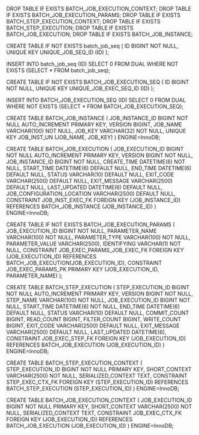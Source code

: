 DROP TABLE IF EXISTS BATCH_JOB_EXECUTION_CONTEXT;
DROP TABLE IF EXISTS BATCH_JOB_EXECUTION_PARAMS;
DROP TABLE IF EXISTS BATCH_STEP_EXECUTION_CONTEXT;
DROP TABLE IF EXISTS BATCH_STEP_EXECUTION;
DROP TABLE IF EXISTS BATCH_JOB_EXECUTION;
DROP TABLE IF EXISTS BATCH_JOB_INSTANCE;

CREATE TABLE IF NOT EXISTS batch_job_seq (
ID BIGINT NOT NULL,
UNIQUE KEY UNIQUE_JOB_SEQ_ID (ID)
);

INSERT INTO batch_job_seq (ID)
SELECT 0 FROM DUAL
WHERE NOT EXISTS (SELECT * FROM batch_job_seq);

CREATE TABLE IF NOT EXISTS  BATCH_JOB_EXECUTION_SEQ (
ID BIGINT NOT NULL,
UNIQUE KEY UNIQUE_JOB_EXEC_SEQ_ID (ID)
);

INSERT INTO BATCH_JOB_EXECUTION_SEQ (ID)
SELECT 0 FROM DUAL
WHERE NOT EXISTS (SELECT * FROM BATCH_JOB_EXECUTION_SEQ);







CREATE TABLE BATCH_JOB_INSTANCE  (
JOB_INSTANCE_ID BIGINT NOT NULL AUTO_INCREMENT PRIMARY KEY,
VERSION BIGINT,
JOB_NAME VARCHAR(100) NOT NULL,
JOB_KEY VARCHAR(32) NOT NULL,
UNIQUE KEY JOB_INST_UN (JOB_NAME, JOB_KEY)
) ENGINE=InnoDB;

CREATE TABLE BATCH_JOB_EXECUTION  (
JOB_EXECUTION_ID BIGINT NOT NULL AUTO_INCREMENT PRIMARY KEY,
VERSION BIGINT NOT NULL,
JOB_INSTANCE_ID BIGINT NOT NULL,
CREATE_TIME DATETIME(6) NOT NULL,
START_TIME DATETIME(6) DEFAULT NULL,
END_TIME DATETIME(6) DEFAULT NULL,
STATUS VARCHAR(10) DEFAULT NULL,
EXIT_CODE VARCHAR(2500) DEFAULT NULL,
EXIT_MESSAGE VARCHAR(2500) DEFAULT NULL,
LAST_UPDATED DATETIME(6) DEFAULT NULL,
JOB_CONFIGURATION_LOCATION VARCHAR(2500) DEFAULT NULL,
CONSTRAINT JOB_INST_EXEC_FK FOREIGN KEY (JOB_INSTANCE_ID)
REFERENCES BATCH_JOB_INSTANCE (JOB_INSTANCE_ID)
) ENGINE=InnoDB;

CREATE TABLE IF NOT EXISTS BATCH_JOB_EXECUTION_PARAMS  (
JOB_EXECUTION_ID BIGINT NOT NULL,
PARAMETER_NAME VARCHAR(100) NOT NULL,
PARAMETER_TYPE VARCHAR(100) NOT NULL,
PARAMETER_VALUE VARCHAR(2500),
IDENTIFYING VARCHAR(1) NOT NULL,
CONSTRAINT JOB_EXEC_PARAMS_JOB_EXEC_FK FOREIGN KEY (JOB_EXECUTION_ID)
REFERENCES BATCH_JOB_EXECUTION(JOB_EXECUTION_ID),
CONSTRAINT JOB_EXEC_PARAMS_PK PRIMARY KEY (JOB_EXECUTION_ID, PARAMETER_NAME)
);

CREATE TABLE BATCH_STEP_EXECUTION  (
STEP_EXECUTION_ID BIGINT NOT NULL AUTO_INCREMENT PRIMARY KEY,
VERSION BIGINT NOT NULL,
STEP_NAME VARCHAR(100) NOT NULL,
JOB_EXECUTION_ID BIGINT NOT NULL,
START_TIME DATETIME(6) NOT NULL,
END_TIME DATETIME(6) DEFAULT NULL,
STATUS VARCHAR(10) DEFAULT NULL,
COMMIT_COUNT BIGINT,
READ_COUNT BIGINT,
FILTER_COUNT BIGINT,
WRITE_COUNT BIGINT,
EXIT_CODE VARCHAR(2500) DEFAULT NULL,
EXIT_MESSAGE VARCHAR(2500) DEFAULT NULL,
LAST_UPDATED DATETIME(6),
CONSTRAINT JOB_EXEC_STEP_FK FOREIGN KEY (JOB_EXECUTION_ID)
REFERENCES BATCH_JOB_EXECUTION (JOB_EXECUTION_ID)
) ENGINE=InnoDB;

CREATE TABLE BATCH_STEP_EXECUTION_CONTEXT  (
STEP_EXECUTION_ID BIGINT NOT NULL PRIMARY KEY,
SHORT_CONTEXT VARCHAR(2500) NOT NULL,
SERIALIZED_CONTEXT TEXT,
CONSTRAINT STEP_EXEC_CTX_FK FOREIGN KEY (STEP_EXECUTION_ID)
REFERENCES BATCH_STEP_EXECUTION (STEP_EXECUTION_ID)
) ENGINE=InnoDB;

CREATE TABLE BATCH_JOB_EXECUTION_CONTEXT  (
JOB_EXECUTION_ID BIGINT NOT NULL PRIMARY KEY,
SHORT_CONTEXT VARCHAR(2500) NOT NULL,
SERIALIZED_CONTEXT TEXT,
CONSTRAINT JOB_EXEC_CTX_FK FOREIGN KEY (JOB_EXECUTION_ID)
REFERENCES BATCH_JOB_EXECUTION (JOB_EXECUTION_ID)
) ENGINE=InnoDB;
